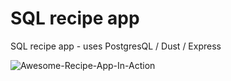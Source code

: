 # SQL recipe app
SQL recipe app - uses PostgresQL / Dust / Express

![Awesome-Recipe-App-In-Action](https://media.giphy.com/media/2YfDy8MsDfbtfPtMJv/giphy.gif)
